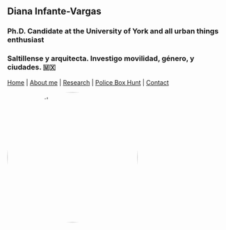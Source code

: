 
## Diana Infante-Vargas 
### Ph.D. Candidate at the University of York and all urban things enthusiast
### Saltillense y arquitecta. Investigo movilidad, género, y ciudades. 🇲🇽

[Home](index.md)  |  [About me](aboutme.md)  |   [Research](researchpapers.md)  |   [Police Box Hunt](policeboxes.md)   |    [Contact](contactinfo.md) 

<img src="diana2.jpg" alt="Description" style="width: 300px; height: 300px; border-radius: 50%; object-fit: cover; float: left; margin-right: 10px;">


